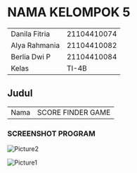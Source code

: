 # NAMA KELOMPOK 5

|  |  |
|--|--|
 | Danila Fitria | 21104410074 |
 | Alya Rahmania | 21104410082 |
 | Berlia Dwi P | 21104410084 |
| Kelas | TI-4B |
 

## Judul

|  |  |
|--|--|
|Nama |SCORE FINDER GAME|


### SCREENSHOT PROGRAM

![Picture2](https://github.com/danilafi/GrafkomKelompok5/assets/119145783/63b5a8c6-98d2-4cc1-829d-98f204a82674)

![Picture1](https://github.com/danilafi/GrafkomKelompok5/assets/119145783/c02bf738-3754-45e3-93ee-5afde2eb7433)


